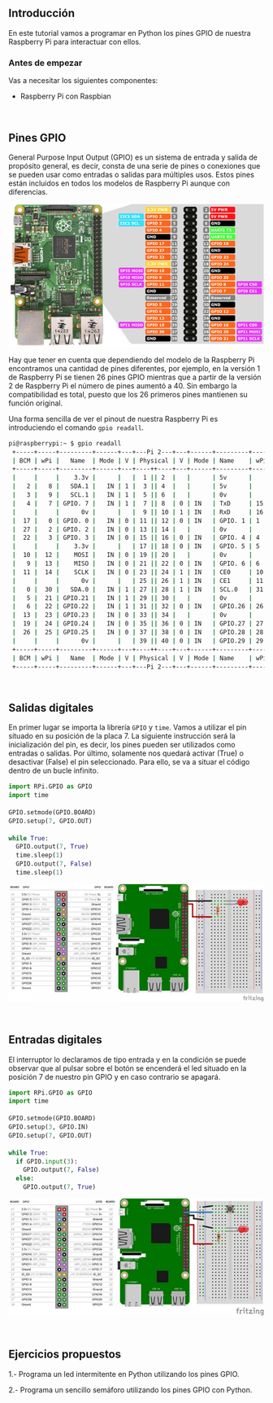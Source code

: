 ## Introducción

En este tutorial vamos a programar en Python los pines GPIO de nuestra Raspberry Pi para interactuar con ellos.

### Antes de empezar

Vas a necesitar los siguientes componentes:

- Raspberry Pi con Raspbian



<br />



## Pines GPIO

General Purpose Input Output (GPIO) es un sistema de entrada y salida de propósito general, es decir, consta de una serie de pines o conexiones que se pueden usar como entradas o salidas para múltiples usos. Estos pines están incluidos en todos los modelos de Raspberry Pi aunque con diferencias.

![](img/pines-gpio.jpg "Pines GPIO")

Hay que tener en cuenta que dependiendo del modelo de la Raspberry Pi encontramos una cantidad de pines diferentes, por ejemplo, en la versión 1 de Raspberry Pi se tienen 26 pines GPIO mientras que a partir de la versión 2 de Raspberry Pi el número de pines aumentó a 40. Sin embargo la compatibilidad es total, puesto que los 26 primeros pines mantienen su función original.

Una forma sencilla de ver el pinout de nuestra Raspberry Pi es introduciendo el comando `gpio readall`.

```sh
pi@raspberrypi:~ $ gpio readall
 +-----+-----+---------+------+---+---Pi 2---+---+------+---------+-----+-----+
 | BCM | wPi |   Name  | Mode | V | Physical | V | Mode | Name    | wPi | BCM |
 +-----+-----+---------+------+---+----++----+---+------+---------+-----+-----+
 |     |     |    3.3v |      |   |  1 || 2  |   |      | 5v      |     |     |
 |   2 |   8 |   SDA.1 |   IN | 1 |  3 || 4  |   |      | 5v      |     |     |
 |   3 |   9 |   SCL.1 |   IN | 1 |  5 || 6  |   |      | 0v      |     |     |
 |   4 |   7 | GPIO. 7 |   IN | 1 |  7 || 8  | 0 | IN   | TxD     | 15  | 14  |
 |     |     |      0v |      |   |  9 || 10 | 1 | IN   | RxD     | 16  | 15  |
 |  17 |   0 | GPIO. 0 |   IN | 0 | 11 || 12 | 0 | IN   | GPIO. 1 | 1   | 18  |
 |  27 |   2 | GPIO. 2 |   IN | 0 | 13 || 14 |   |      | 0v      |     |     |
 |  22 |   3 | GPIO. 3 |   IN | 0 | 15 || 16 | 0 | IN   | GPIO. 4 | 4   | 23  |
 |     |     |    3.3v |      |   | 17 || 18 | 0 | IN   | GPIO. 5 | 5   | 24  |
 |  10 |  12 |    MOSI |   IN | 0 | 19 || 20 |   |      | 0v      |     |     |
 |   9 |  13 |    MISO |   IN | 0 | 21 || 22 | 0 | IN   | GPIO. 6 | 6   | 25  |
 |  11 |  14 |    SCLK |   IN | 0 | 23 || 24 | 1 | IN   | CE0     | 10  | 8   |
 |     |     |      0v |      |   | 25 || 26 | 1 | IN   | CE1     | 11  | 7   |
 |   0 |  30 |   SDA.0 |   IN | 1 | 27 || 28 | 1 | IN   | SCL.0   | 31  | 1   |
 |   5 |  21 | GPIO.21 |   IN | 1 | 29 || 30 |   |      | 0v      |     |     |
 |   6 |  22 | GPIO.22 |   IN | 1 | 31 || 32 | 0 | IN   | GPIO.26 | 26  | 12  |
 |  13 |  23 | GPIO.23 |   IN | 0 | 33 || 34 |   |      | 0v      |     |     |
 |  19 |  24 | GPIO.24 |   IN | 0 | 35 || 36 | 0 | IN   | GPIO.27 | 27  | 16  |
 |  26 |  25 | GPIO.25 |   IN | 0 | 37 || 38 | 0 | IN   | GPIO.28 | 28  | 20  |
 |     |     |      0v |      |   | 39 || 40 | 0 | IN   | GPIO.29 | 29  | 21  |
 +-----+-----+---------+------+---+----++----+---+------+---------+-----+-----+
 | BCM | wPi |   Name  | Mode | V | Physical | V | Mode | Name    | wPi | BCM |
 +-----+-----+---------+------+---+---Pi 2---+---+------+---------+-----+-----+
```



<br />



## Salidas digitales

En primer lugar se importa la librería `GPIO` y `time`. Vamos a utilizar el pin situado en su posición de la placa 7. La siguiente instrucción será la inicialización del pin, es decir, los pines pueden ser utilizados como entradas o salidas. Por último, solamente nos quedará activar (True) o desactivar (False) el pin seleccionado. Para ello, se va a situar el código dentro de un bucle infinito.

```python
import RPi.GPIO as GPIO
import time

GPIO.setmode(GPIO.BOARD)
GPIO.setup(7, GPIO.OUT)

while True:
  GPIO.output(7, True)
  time.sleep(1)
  GPIO.output(7, False)
  time.sleep(1)
```

![](img/salida-digital.jpg "Salidas digitales")



<br />



## Entradas digitales

El interruptor lo declaramos de tipo entrada y en la condición se puede observar que al pulsar sobre el botón se encenderá el led situado en la posición 7 de nuestro pin GPIO y en caso contrario se apagará.

```python
import RPi.GPIO as GPIO
import time

GPIO.setmode(GPIO.BOARD)
GPIO.setup(3, GPIO.IN)
GPIO.setup(7, GPIO.OUT)

while True:
  if GPIO.input(3):
    GPIO.output(7, False)
  else:
    GPIO.output(7, True)
```

![](img/entrada-digital.jpg "Entradas digitales")



<br />



## Ejercicios propuestos

1.- Programa un led intermitente en Python utilizando los pines GPIO.

2.- Programa un sencillo semáforo utilizando los pines GPIO con Python.
